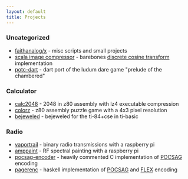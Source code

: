 ```yaml
---
layout: default
title: Projects
---
```


### Uncategorized

- [faithanalog/x](https://github.com/faithanalog/x) - misc scripts and small projects
- [scala image compressor](https://github.com/faithanalog/ImageCompress) - barebones [discrete cosine transform](https://en.wikipedia.org/wiki/Discrete_cosine_transform) implementation
- [potc-dart](https://github.com/faithanalog/potc-dart) - dart port of the ludum dare game "prelude of the chambered"

### Calculator

- [calc2048](https://github.com/faithanalog/Calc2048) - 2048 in z80 assembly with lz4 executable compression
- [colorz](https://github.com/faithanalog/colorz) - z80 assembly puzzle game with a 4x3 pixel resolution
- [bejeweled](https://www.cemetech.net/programs/index.php?mode=file&id=1327) - bejeweled for the ti-84+cse in ti-basic


### Radio

- [vaportrail](https://github.com/inguardians/VaporTrail) - binary radio transmissions with a raspberry pi
- [amppaint](https://github.com/faithanalog/amppaint) - RF spectral painting with a raspberry pi
- [pocsag-encoder](https://github.com/faithanalog/pocsag-encoder) - heavily commented C implementation of [POCSAG](https://en.wikipedia.org/wiki/POCSAG) encoding
- [pagerenc](https://github.com/faithanalog/pagerenc) - haskell implementation of [POCSAG](https://en.wikipedia.org/wiki/POCSAG) and [FLEX](https://en.wikipedia.org/wiki/FLEX_%28protocol%29) encoding
